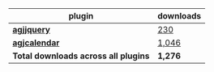 plugin|downloads
------|----------
[**agjjquery**](https://www.npmjs.com/package/agjjquery)|[230](https://www.npmjs.com/package/agjjquery)
[**agjcalendar**](https://www.npmjs.com/package/agjcalendar)|[1,046](https://www.npmjs.com/package/agjcalendar)
**Total downloads across all plugins**|**1,276**

